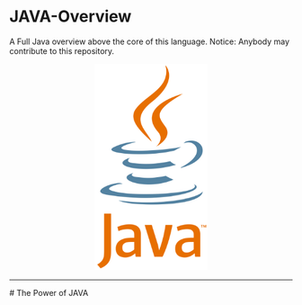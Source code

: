 # JAVA-Overview
A Full Java overview above the core of this language.
Notice: Anybody may contribute to this repository.
<p align="center"><img src="cover/java_logo.png" width="200" /></p>
<hr />
# The Power of JAVA